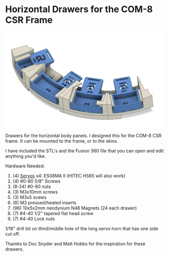 # Horizontal Drawers for the COM-8 CSR Frame

![Image](/Images/Home_View.png)

 Drawers for the horizontal body panels.  I designed this for the COM-8 CSR frame.  It can be mounted to the frame, or to the skins.  

 I have included the STL's and the Fusion 360 file that you can open and edit anything you'd like.  

 Hardware Needed:
 1. (4) [Servos](https://www.amazon.com/dp/B07RRWYXL9?psc=1&ref=ppx_yo2ov_dt_b_product_details) x4: ES08MA II  (HITEC HS65 will also work)
 2. (4) #0-80 5/8" Screws
 3. (8-24) #0-80 nuts
 4. (3) M3x10mm screws
 5. (3) M3x5 scews
 6. (6) M3 pressed/heated inserts
 7. (96) 10x5x2mm neodynium N48 Magnets (24 each drawer)
 8. (7) #4-40 1/2" tapered flat head screw
 9. (7) #4-40 Lock nuts
 

 1/16" drill bit on third/middle hole of the long servo horn that has one side cut off.  



Thamks to Doc Snyder and Matt Hobbs for the inspiration for these drawers.
